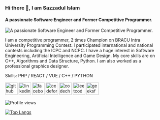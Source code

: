 ### Hi there 👋, I am Sazzadul Islam
#### A passionate Software Engineer and Former Competitive Programmer.
![A passionate Software Engineer and Former Competitive Programmer.](https://media.licdn.com/dms/image/C5616AQH8lB9YSrTz1g/profile-displaybackgroundimage-shrink_350_1400/0/1637799896292?e=1687996800&v=beta&t=nfaaxzs7f6oOOT8iX5RqreN3aZtmqwSulyy6-osD_Sk)

I am a competitive programmer, 2 times Champion on BRACU Intra University Programming Contest. I participated international and national contests including the ICPC and NCPC. I have a huge interest in Software Engineering, Artificial Intelligence and Game Design. My core skills are on C++, Algorithms and Data Structure, Python. I am also worked as a professional graphics designer.

Skills: PHP / REACT / VUE / C++ / PYTHON



[<img src='https://cdn.jsdelivr.net/npm/simple-icons@3.0.1/icons/github.svg' alt='github' height='40'>](https://github.com/https://github.com/SazzadulIslamCr)  [<img src='https://cdn.jsdelivr.net/npm/simple-icons@3.0.1/icons/linkedin.svg' alt='linkedin' height='40'>](https://www.linkedin.com/in/https://www.linkedin.com/in/sazzad-sowmik//)  [<img src='https://cdn.jsdelivr.net/npm/simple-icons@3.0.1/icons/facebook.svg' alt='facebook' height='40'>](https://www.facebook.com/https://www.facebook.com/sazzad.sowmik/)  [<img src='https://cdn.jsdelivr.net/npm/simple-icons@3.0.1/icons/codeforces.svg' alt='codeforces' height='40'>](https://codeforces.com/profile/sazzadsowmik)  [<img src='https://cdn.jsdelivr.net/npm/simple-icons@3.0.1/icons/codechef.svg' alt='codechef' height='40'>](https://www.codechef.com/users/sazzad_sowmik)  [<img src='https://cdn.jsdelivr.net/npm/simple-icons@3.0.1/icons/leetcode.svg' alt='leetcode' height='40'>](https://leetcode.com/user3651uk/)  [<img src='https://cdn.jsdelivr.net/npm/simple-icons@3.0.1/icons/geeksforgeeks.svg' alt='geeksforgeeks' height='40'>](https://auth.geeksforgeeks.org/user/sazzadsowmik/)  

![Profile views](https://gpvc.arturio.dev/dsfsf) 

[![Top Langs](https://github-readme-stats.vercel.app/api/top-langs/?username=dsfsf)](https://github.com/anuraghazra/github-readme-stats)

